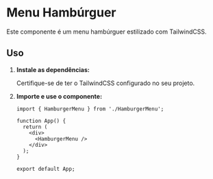 # Menu Hambúrguer

Este componente é um menu hambúrguer estilizado com TailwindCSS.

## Uso

1. **Instale as dependências:**

   Certifique-se de ter o TailwindCSS configurado no seu projeto.

2. **Importe e use o componente:**

   ```tsx
   import { HamburgerMenu } from './HamburgerMenu';

   function App() {
     return (
       <div>
         <HamburgerMenu />
       </div>
     );
   }

   export default App;
   ```
